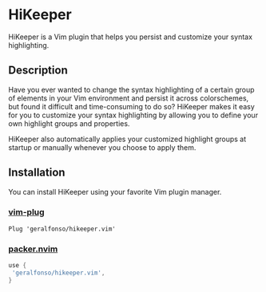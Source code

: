# HiKeeper

HiKeeper is a Vim plugin that helps you persist and customize your syntax highlighting.

## Description

Have you ever wanted to change the syntax highlighting of a certain group of elements in your Vim environment and persist it across colorschemes, but found it difficult and time-consuming to do so? HiKeeper makes it easy for you to customize your syntax highlighting by allowing you to define your own highlight groups and properties.

HiKeeper also automatically applies your customized highlight groups at startup or manually whenever you choose to apply them.

## Installation

You can install HiKeeper using your favorite Vim plugin manager.

### [vim-plug](https://github.com/junegunn/vim-plug)

```vim
Plug 'geralfonso/hikeeper.vim'
```

### [packer.nvim](https://github.com/wbthomason/packer.nvim)

```lua
use {
 'geralfonso/hikeeper.vim',
}
```
